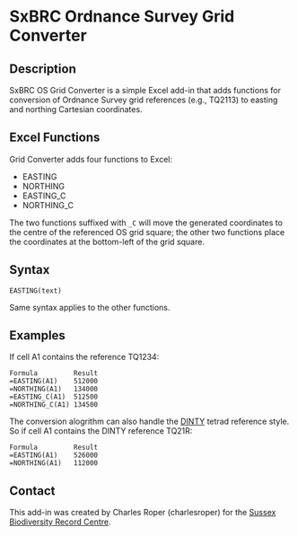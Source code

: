 SxBRC Ordnance Survey Grid Converter
====================================

## Description

SxBRC OS Grid Converter is a simple Excel add-in that adds functions for conversion of Ordnance Survey grid references (e.g., TQ2113) to easting and northing Cartesian coordinates.

## Excel Functions

Grid Converter adds four functions to Excel:

* EASTING
* NORTHING
* EASTING_C
* NORTHING_C

The two functions suffixed with `_C` will move the generated coordinates to the centre of the referenced OS grid square; the other two functions place the coordinates at the bottom-left of the grid square.

## Syntax

    EASTING(text)

Same syntax applies to the other functions.

## Examples

If cell A1 contains the reference TQ1234:

    Formula         Result
    =EASTING(A1)    512000
    =NORTHING(A1)   134000
    =EASTING_C(A1)  512500
    =NORTHING_C(A1) 134500

The conversion alogrithm can also handle the [DINTY](http://en.wikipedia.org/wiki/DINTY) tetrad reference style. So if cell A1 contains the DINTY reference TQ21R:

    Formula         Result
    =EASTING(A1)    526000
    =NORTHING(A1)   112000

## Contact

This add-in was created by Charles Roper (charlesroper) for the [Sussex Biodiversity Record Centre](http://sxbrc.org.uk).

